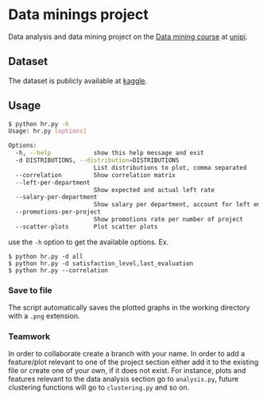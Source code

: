 # Data minings project
Data analysis and data mining project on the [Data mining course](http://didawiki.cli.di.unipi.it/doku.php/dm/start) at [unipi](https://www.di.unipi.it/en/).

## Dataset
The dataset is publicly available at [kaggle](https://www.kaggle.com/quentinvincenot/human-resources-analysis/data).

## Usage
```bash
$ python hr.py -h
Usage: hr.py [options]

Options:
  -h, --help            show this help message and exit
  -d DISTRIBUTIONS, --distribution=DISTRIBUTIONS
                        List distributions to plot, comma separated
  --correlation         Show correlation matrix
  --left-per-department
                        Show expected and actual left rate
  --salary-per-department
                        Show salary per department, account for left employees
  --promotions-per-project
                        Show promotions rate per number of project
  --scatter-plots       Plot scatter plots

```
use the `-h` option to get the available options.
Ex.
```
$ python hr.py -d all
$ python hr.py -d satisfaction_level,last_evaluation
$ python hr.py --correlation
```

### Save to file
The script automatically saves the plotted graphs in the working directory with a `.png` extension.

### Teamwork
In order to collaborate create a branch with your name. In order to add a feature/plot relevant to one of the project section either add it to the existing file or create one of your own, if it does not exist. For instance, plots and features relevant to the data analysis section go to `analysis.py`, future clustering functions will go to `clustering.py` and so on.